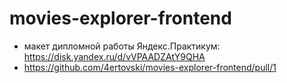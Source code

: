 # movies-explorer-frontend

* макет дипломной работы Яндекс.Практикум: https://disk.yandex.ru/d/vVPAADZAtY9QHA
* https://github.com/4ertovski/movies-explorer-frontend/pull/1
